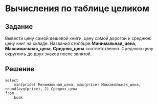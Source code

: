 # Вычисления по таблице целиком

## Задание

Вывести  цену самой дешевой книги, цену самой дорогой и среднюю цену книг на складе. Названия столбцов **Минимальная_цена**, **Максимальная_цена**, **Средняя_цена** соответственно. Среднюю цену округлить до двух знаков после запятой.

## Решение

```
select
    min(price) Минимальная_цена, max(price) Максимальная_цена, round(avg(price), 2) Средняя_цена 
from 
    book
```
